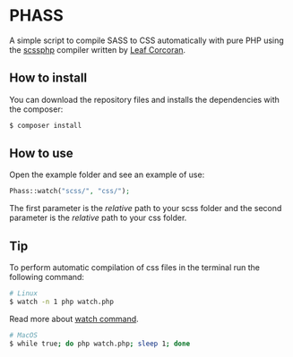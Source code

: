 PHASS
===========

A simple script to compile SASS to CSS automatically with pure PHP using the [scssphp](http://leafo.net/scssphp/) compiler written by [Leaf Corcoran](https://twitter.com/moonscript).

How to install
-----------------

You can download the repository files and installs the dependencies with the composer:

```bash
$ composer install
```

How to use
-----------------

Open the example folder and see an example of use:

```php
Phass::watch("scss/", "css/");
```

The first parameter is the *relative* path to your scss folder and the second parameter is the *relative* path to your css folder.

Tip
-----------------

To perform automatic compilation of css files in the terminal run the following command:

```bash
# Linux
$ watch -n 1 php watch.php
```

Read more about [watch command](http://www.linfo.org/watch.html).

```bash
# MacOS
$ while true; do php watch.php; sleep 1; done
```